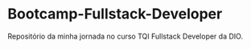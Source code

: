 # Bootcamp-Fullstack-Developer
Repositório da minha jornada no curso TQI Fullstack Developer da DIO.
